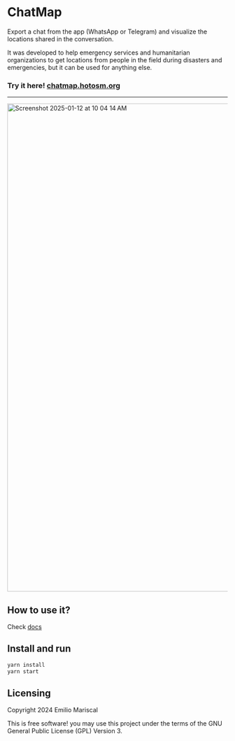 # ChatMap

Export a chat from the app (WhatsApp or Telegram) and visualize the locations shared in the conversation.

It was developed to help emergency services and humanitarian organizations to get
locations from people in the field during disasters and emergencies, but it can
be used for anything else.

### Try it here! [chatmap.hotosm.org](https://chatmap.hotosm.org)

---

<img width="1116" alt="Screenshot 2025-01-12 at 10 04 14 AM" src="https://github.com/user-attachments/assets/c4171f98-9a9f-46e2-b0da-cd8262c860c2" />

## How to use it?

Check [docs](https://github.com/hotosm/chatmap/tree/master/docs)

## Install and run

```bash
yarn install
yarn start
```

## Licensing

Copyright 2024 Emilio Mariscal

This is free software! you may use this project under the terms of the GNU General Public License (GPL) Version 3.
